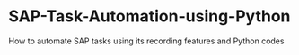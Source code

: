 # SAP-Task-Automation-using-Python
How to automate SAP tasks using its recording features and Python codes
